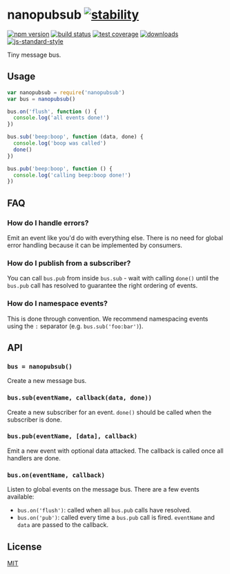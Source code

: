 # nanopubsub [![stability][0]][1]
[![npm version][2]][3] [![build status][4]][5] [![test coverage][6]][7]
[![downloads][8]][9] [![js-standard-style][10]][11]

Tiny message bus.

## Usage
```js
var nanopubsub = require('nanopubsub')
var bus = nanopubsub()

bus.on('flush', function () {
  console.log('all events done!')
})

bus.sub('beep:boop', function (data, done) {
  console.log('boop was called')
  done()
})

bus.pub('beep:boop', function () {
  console.log('calling beep:boop done!')
})
```

## FAQ
### How do I handle errors?
Emit an event like you'd do with everything else. There is no need for global
error handling because it can be implemented by consumers.

### How do I publish from a subscriber?
You can call `bus.pub` from inside `bus.sub` - wait with calling `done()` until
the `bus.pub` call has resolved to guarantee the right ordering of events.

### How do I namespace events?
This is done through convention. We recommend namespacing events using the `:`
separator (e.g. `bus.sub('foo:bar')`).

## API
### `bus = nanopubsub()`
Create a new message bus.

### `bus.sub(eventName, callback(data, done))`
Create a new subscriber for an event. `done()` should be called when the
subscriber is done.

### `bus.pub(eventName, [data], callback)`
Emit a new event with optional data attacked. The callback is called once all
handlers are done.

### `bus.on(eventName, callback)`
Listen to global events on the message bus. There are a few events available:
- `bus.on('flush')`: called when all `bus.pub` calls have resolved.
- `bus.on('pub')`: called every time a `bus.pub` call is fired. `eventName`
  and `data` are passed to the callback.

## License
[MIT](https://tldrlegal.com/license/mit-license)

[0]: https://img.shields.io/badge/stability-experimental-orange.svg?style=flat-square
[1]: https://nodejs.org/api/documentation.html#documentation_stability_index
[2]: https://img.shields.io/npm/v/nanopubsub.svg?style=flat-square
[3]: https://npmjs.org/package/nanopubsub
[4]: https://img.shields.io/travis/yoshuawuyts/nanopubsub/master.svg?style=flat-square
[5]: https://travis-ci.org/yoshuawuyts/nanopubsub
[6]: https://img.shields.io/codecov/c/github/yoshuawuyts/nanopubsub/master.svg?style=flat-square
[7]: https://codecov.io/github/yoshuawuyts/nanopubsub
[8]: http://img.shields.io/npm/dm/nanopubsub.svg?style=flat-square
[9]: https://npmjs.org/package/nanopubsub
[10]: https://img.shields.io/badge/code%20style-standard-brightgreen.svg?style=flat-square
[11]: https://github.com/feross/standard

